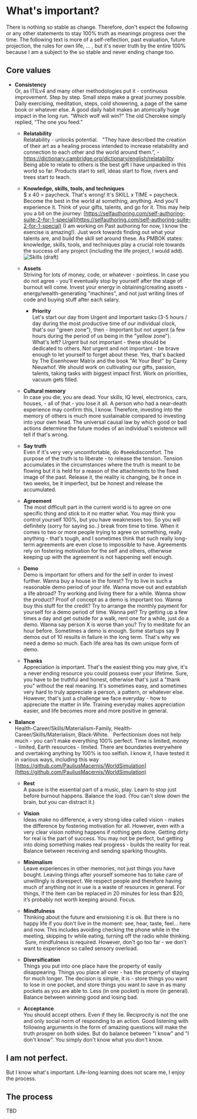 # What's important?

There is nothing so stable as change. Therefore, don't expect the following or any other statements to stay 100% truth as meanings progress over the time. The following text is more of a self-reflection, past evaluation, future projection, the rules for own life, ... , but it's never truth by the entire 100% because I am a subject to the so stable and never ending change too.  

## Core values

- **Consistency**  
Or, as ITILv4 and many other methodologies put it - continuous improvement. Step by step. Small steps make a great journey possible. Daily exercising, meditation, steps, cold showering, a page of the same book or whatever else. A good daily habit makes an atomically huge impact in the long run. “Which wolf will win?” The old Cherokee simply replied, “The one you feed.”  

  - **Relatability**  
Relatability - unlocks potential.  
"They have described the creation of their art as a healing process intended to increase relatability and connection to each other and the world around them.", - https://dictionary.cambridge.org/dictionary/english/relatability  
Being able to relate to others is the best gift I have unpacked in this world so far. Products start to sell, ideas start to flow, rivers and trees start to teach.  

  - **Knowledge, skills, tools, and techniques**  
$ x 40 = paycheck. That's wrong! It's SKILL x TIME = paycheck.  
Become the best in the world at something, anything. And you'll experience it. Think of your gifts, talents, and go for it. This may help you a bit on the journey: [https://selfauthoring.com/self-authoring-suite-2-for-1-special](https://selfauthoring.com/self-authoring-suite-2-for-1-special) (I am working on Past authoring for now, I know the exercise is amazing!). Just work towards finding out what your talents are, and build the skill set around these. As PMBOK states: knowledge, skills, tools, and techniques play a crucial role towards the success of any project (including the life project, I would add).  
![Skills (draft)](https://raw.githubusercontent.com/PauliusMacernis/pauliusmacernis.github.io/main/dunning-kruger--effect.png "Skills (draft)")

  - **Assets**  
Striving for lots of money, code, or whatever - pointless. In case you do not agree - you'll eventually stop by yourself after the stage of burnout will come. Invest your energy in obtaining/creating assets - energy/wealth-generating "machines", and not just writing lines of code and buying stuff after each salary.  

    - **Priority**  
    Let's start our day from Urgent and Important tasks (3-5 hours / day during the most productive time of our individual clock, that's our "green zone"), then - Important but not urgent (a few hours during the period of us being in the "yellow zone").  
    What's left? Urgent but not important - these should be dedicated to others. Not urgent and not important - be brave enough to let yourself to forget about these. Yes, that's backed by The Eisenhower Matrix and the book "At Your Best" by Carey Nieuwhof. We should work on cultivating our gifts, passion, talents, taking tasks with biggest impact first. Work on priorities, vacuum gets filled.  
    

  - **Cultural memory**  
In case you die, you are dead. Your skills, IQ level, electronics, cars, houses, - all of that - you lose it all. A person who had a near-death experience may confirm this, I know. Therefore, investing into the memory of others is much more sustainable compared to investing into your own head. The universal causal law by which good or bad actions determine the future modes of an individual's existence will tell if that's wrong.  

  - **Say truth**  
Even if it's very very uncomfortable, do #seekdiscomfort. The purpose of the truth is to liberate - to release the tension. Tension accumulates in the circumstances where the truth is meant to be flowing but it is held for a reason of the attachments to the fixed image of the past. Release it, the reality is changing, be it once in two weeks, be it imperfect, but be honest and release the accumulated.  

  - **Agreement**  
The most difficult part in the current world is to agree on one specific thing and stick to it no matter what. You may think you control yourself 100%, but you have weaknesses too. So you will definitely (sorry for saying so..) break from time to time. When it comes to two or more people trying to agree on something, really anything - that's tough, and I sometimes think that such really long-term agreements are even close to impossible to have. Agreements rely on fostering motivation for the self and others, otherwise keeping up with the agreement is not happening well enough.  

  - **Demo**  
Demo is important for others and for the self in order to invest further. Wanna buy a house in the forest? Try to live in such a reasonable demo period of your life. Wanna move out and establish a life abroad? Try working and living there for a while. Wanna show the product? Proof of concept as a demo is important too. Wanna buy this stuff for the credit? Try to arrange the monthly payment for yourself for a demo period of time. Wanna pet? Try getting up a few times a day and get outside for a walk, rent one for a while, just do a demo. Wanna say person X is worse than you? Try to meditate for an hour before. Sometimes a demo is enough. Some startups say 9 demos out of 10 results in failure in the long term. That's why we need a demo so much. Each life area has its own unique form of demo.    

  - **Thanks**  
Appreciation is important. That's the easiest thing you may give, it's a never ending resource you could possess over your lifetime. Sure, you have to be truthful and honest, otherwise that's just a "thank you" without the real meaning. It's sometimes easy, and sometimes very hard to truly appreciate a person, a pattern, or whatever else. However, that's just a challenge we face everyday - how to appreciate the matter in life. Training everyday makes appreciation easier, and life becomes more and more positive in general.   

- **Balance**  
Health-Career/Skills/Materialism-Family, Health-Career/Skills/Materialism, Black-White.  
Perfectionism does not help much - you can't make everything 100% perfect. Time is limited, money - limited, Earth resources - limited. There are boundaries everywhere and overtaking anything by 100% is too selfish. I know it, I have tested it in various ways, including this way [https://github.com/PauliusMacernis/WorldSimulation](https://github.com/PauliusMacernis/WorldSimulation)  

  - **Rest**  
A pause is the essential part of a music, play. Learn to stop just before burnout happens. Balance the load. (You can't slow down the brain, but you can distract it.)      

  - **Vision**  
Ideas make no difference, a very strong idea called vision - makes the difference by fostering motivation for all. However, even with a very clear vision nothing happens if nothing gets done. Getting dirty for real is the part of success. You may not be perfect, but getting into doing something makes real progress - builds the reality for real. Balance between receiving and sending sparking thoughts.  

  - **Minimalism**  
Leave experiences in other memories, not just things you have bought. Leaving things after yourself someone has to take care of unwillingly is disrespect. We respect people and therefore having much of anything not in use is a waste of resources in general. For things, if the item can be replaced in 20 minutes for less than $20, it’s probably not worth keeping around. Focus.   

  - **Mindfulness**  
Thinking about the future and envisioning it is ok. But there is no happy life if you don't live in the moment: see, hear, taste, feel... here and now. This includes avoiding checking the phone while in the meeting, skipping tv while eating, turning off the radio while thinking.  Sure, mindfulness is required. However, don't go too far - we don't want to experience so called sensory overload.  

  - **Diversification**  
Things you put into one place have the property of easily disappearing. Things you place all over - has the property of staying for much longer. The decision is simple, it is - store things you want to lose in one pocket, and store things you want to save in as many pockets as you are able to. Less (in one pocket) is more (in general). Balance between winning good and losing bad.   

  - **Acceptance**  
You should accept others. Even if they lie. Reciprocity is not the one and only social norm of responding to an action. Good listening with following arguments in the form of amazing questions will make the truth prosper on both sides. But do balance between "I know" and "I don't know". You simply don't know what you don't know.  



## I am not perfect.  

But I know what's important. Life-long learning does not scare me, I enjoy the process.  

## The process  

TBD
